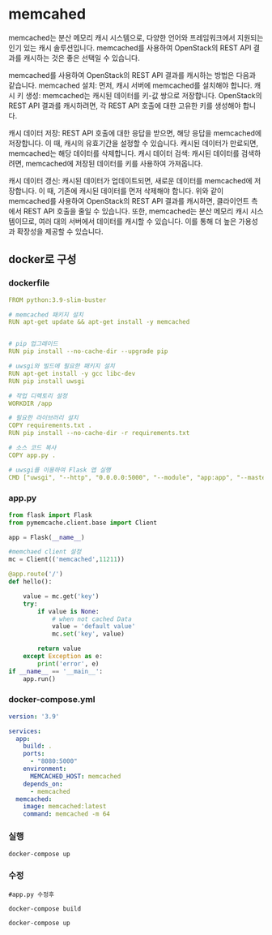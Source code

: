 # memcahed

memcached는 분산 메모리 캐시 시스템으로, 다양한 언어와 프레임워크에서 지원되는 인기 있는 캐시 솔루션입니다. memcached를 사용하여 OpenStack의 REST API 결과를 캐시하는 것은 좋은 선택일 수 있습니다.

memcached를 사용하여 OpenStack의 REST API 결과를 캐시하는 방법은 다음과 같습니다.
memcached 설치: 먼저, 캐시 서버에 memcached를 설치해야 합니다.
캐시 키 생성: memcached는 캐시된 데이터를 키-값 쌍으로 저장합니다. OpenStack의 REST API 결과를 캐시하려면, 각 REST API 호출에 대한 고유한 키를 생성해야 합니다.

캐시 데이터 저장: REST API 호출에 대한 응답을 받으면, 해당 응답을 memcached에 저장합니다. 이 때, 캐시의 유효기간을 설정할 수 있습니다. 캐시된 데이터가 만료되면, memcached는 해당 데이터를 삭제합니다.
캐시 데이터 검색: 캐시된 데이터를 검색하려면, memcached에 저장된 데이터를 키를 사용하여 가져옵니다.

캐시 데이터 갱신: 캐시된 데이터가 업데이트되면, 새로운 데이터를 memcached에 저장합니다. 이 때, 기존에 캐시된 데이터를 먼저 삭제해야 합니다.
위와 같이 memcached를 사용하여 OpenStack의 REST API 결과를 캐시하면, 클라이언트 측에서 REST API 호출을 줄일 수 있습니다. 또한, memcached는 분산 메모리 캐시 시스템이므로, 여러 대의 서버에서 데이터를 캐시할 수 있습니다. 이를 통해 더 높은 가용성과 확장성을 제공할 수 있습니다.



## docker로 구성

### dockerfile
```yml
FROM python:3.9-slim-buster

# memcached 패키지 설치
RUN apt-get update && apt-get install -y memcached


# pip 업그레이드
RUN pip install --no-cache-dir --upgrade pip

# uwsgi와 빌드에 필요한 패키지 설치
RUN apt-get install -y gcc libc-dev
RUN pip install uwsgi

# 작업 디렉토리 설정
WORKDIR /app

# 필요한 라이브러리 설치
COPY requirements.txt .
RUN pip install --no-cache-dir -r requirements.txt

# 소스 코드 복사
COPY app.py .

# uwsgi를 이용하여 Flask 앱 실행
CMD ["uwsgi", "--http", "0.0.0.0:5000", "--module", "app:app", "--master", "--processes", "4", "--threads", "2"]

```

### app.py
```python
from flask import Flask
from pymemcache.client.base import Client

app = Flask(__name__)

#memchaed client 설정
mc = Client(('memcached',11211))

@app.route('/')
def hello():

    value = mc.get('key')
    try:
        if value is None:
            # when not cached Data
            value = 'default value'
            mc.set('key', value)

        return value
    except Exception as e:
        print('error', e)
if __name__ == '__main__':
    app.run()

```

### docker-compose.yml
```yml
version: '3.9'

services:
  app:
    build: .
    ports:
      - "8080:5000"
    environment:
      MEMCACHED_HOST: memcached
    depends_on:
      - memcached
  memcached:
    image: memcached:latest
    command: memcached -m 64

```

### 실행
```
docker-compose up
```

### 수정
```
#app.py 수정후

docker-compose build

docker-compose up
```
